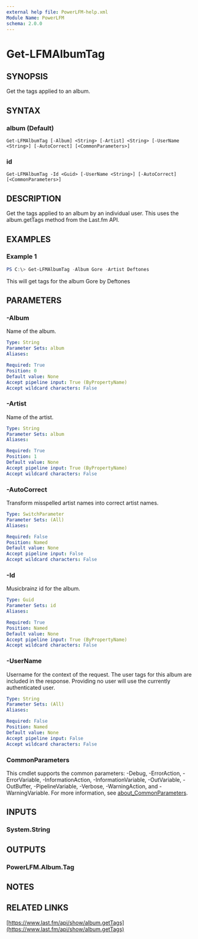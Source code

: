 ```yaml
---
external help file: PowerLFM-help.xml
Module Name: PowerLFM
schema: 2.0.0
---
```


# Get-LFMAlbumTag

## SYNOPSIS
Get the tags applied to an album.

## SYNTAX

### album (Default)
```
Get-LFMAlbumTag [-Album] <String> [-Artist] <String> [-UserName <String>] [-AutoCorrect] [<CommonParameters>]
```

### id
```
Get-LFMAlbumTag -Id <Guid> [-UserName <String>] [-AutoCorrect] [<CommonParameters>]
```

## DESCRIPTION
Get the tags applied to an album by an individual user. This uses the album.getTags method from the Last.fm API.

## EXAMPLES

### Example 1
```powershell
PS C:\> Get-LFMAlbumTag -Album Gore -Artist Deftones
```

This will get tags for the album Gore by Deftones

## PARAMETERS

### -Album
Name of the album.

```yaml
Type: String
Parameter Sets: album
Aliases:

Required: True
Position: 0
Default value: None
Accept pipeline input: True (ByPropertyName)
Accept wildcard characters: False
```

### -Artist
Name of the artist.

```yaml
Type: String
Parameter Sets: album
Aliases:

Required: True
Position: 1
Default value: None
Accept pipeline input: True (ByPropertyName)
Accept wildcard characters: False
```

### -AutoCorrect
Transform misspelled artist names into correct artist names.

```yaml
Type: SwitchParameter
Parameter Sets: (All)
Aliases:

Required: False
Position: Named
Default value: None
Accept pipeline input: False
Accept wildcard characters: False
```

### -Id
Musicbrainz id for the album.

```yaml
Type: Guid
Parameter Sets: id
Aliases:

Required: True
Position: Named
Default value: None
Accept pipeline input: True (ByPropertyName)
Accept wildcard characters: False
```

### -UserName
Username for the context of the request. The user tags for this album are included in the response. Providing no user will use the currently authenticated user.

```yaml
Type: String
Parameter Sets: (All)
Aliases:

Required: False
Position: Named
Default value: None
Accept pipeline input: False
Accept wildcard characters: False
```

### CommonParameters
This cmdlet supports the common parameters: -Debug, -ErrorAction, -ErrorVariable, -InformationAction, -InformationVariable, -OutVariable, -OutBuffer, -PipelineVariable, -Verbose, -WarningAction, and -WarningVariable. For more information, see [about_CommonParameters](http://go.microsoft.com/fwlink/?LinkID=113216).

## INPUTS

### System.String

## OUTPUTS

### PowerLFM.Album.Tag

## NOTES

## RELATED LINKS

[https://www.last.fm/api/show/album.getTags](https://www.last.fm/api/show/album.getTags)
